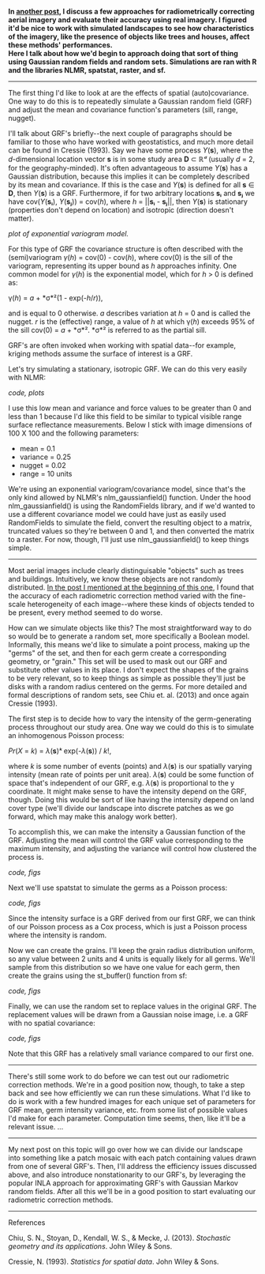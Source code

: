 **In [another post](https://rolansen.github.io/radiometric_correction/local_histogram_correction.html), 
I discuss a few approaches for radiometrically correcting aerial imagery and evaluate their accuracy using real imagery. 
I figured it'd be nice to work with simulated landscapes to see how characteristics of the imagery, 
like the presence of objects like trees and houses, affect these methods' performances.  
Here I talk about how we'd begin to approach doing that sort of thing
using Gaussian random fields and random sets.
Simulations are ran with R and the libraries NLMR, spatstat, raster, and sf.**

-----

The first thing I'd like to look at are the effects of spatial (auto)covariance. 
One way to do this is to repeatedly simulate a Gaussian random field (GRF) and adjust the mean and covariance function's parameters (sill, range, nugget). 

I'll talk about GRF's briefly--the next couple of paragraphs should be familiar to those who have worked with geostatistics, and much more detail can be found in Cressie (1993). Say we have some process *Y*(**s**), where the *d*-dimensional location vector **s** is in some study area **D** ⊂ ℝ*ᵈ* (usually *d* = 2, for the geography-minded). It's often advantageous to assume *Y*(**s**) has a Gaussian distribution, because this implies it can be completely described by its mean and covariance. If this is the case and *Y*(**s**) is defined for all **s** &isin; **D**, then *Y*(**s**) is a GRF. Furthermore, if for two arbitrary locations **sᵢ** and **sⱼ** we have cov(*Y*(**sᵢ**), *Y*(**sⱼ**)) = cov(*h*), where *h* = \|\|**sᵢ** - **sⱼ**\|\|, then *Y*(**s**) is stationary (properties don't depend on location) and isotropic (direction doesn't matter).

*plot of exponential variogram model.*

For this type of GRF the covariance structure is often described with the (semi)variogram *&gamma;*(*h*) = cov(0) - cov(*h*), where cov(0) is the sill of the variogram, representing its upper bound as *h* approaches infinity. One common model for *&gamma;*(*h*) is the exponential model, which for *h* > 0 is defined as: 

&gamma;(*h*) = *a* + *&sigma;*²(1 - exp(-*h*/*r*)), 

and is equal to 0 otherwise. *a* describes variation at *h* = 0 and is called the nugget. *r* is the (effective) range, a value of *h* at which &gamma;(*h*) exceeds 95% of the sill cov(0) = *a* + *&sigma;*². *&sigma;*² is referred to as the partial sill.

GRF's are often invoked when working with spatial data--for example, kriging methods assume the surface of interest is a GRF. 

Let's try simulating a stationary, isotropic GRF. We can do this very easily with NLMR:

*code, plots*

I use this low mean and variance and force values to be greater than 0 and less than 1 because I'd like this field to be similar to typical visible range surface reflectance measurements. Below I stick with image dimensions of 100 X 100 and the following parameters:
* mean = 0.1
* variance = 0.25
* nugget = 0.02 
* range = 10 units

We're using an exponential variogram/covariance model, since that's the only kind allowed by NLMR's nlm_gaussianfield() function. Under the hood nlm_gaussianfield() is using the RandomFields library, and if we'd wanted to use a different covariance model we could have just as easily used RandomFields to simulate the field, convert the resulting object to a matrix, truncated values so they're between 0 and 1, and then converted the matrix to a raster. For now, though, I'll just use nlm_gaussianfield() to keep things simple.  

-----

Most aerial images include clearly distinguisable "objects" such as trees and buildings. Intuitively, we know these objects are not randomly distributed. [In the post I mentioned at the beginning of this one](https://rolansen.github.io/radiometric_correction/local_histogram_correction.html), I found that the accuracy of each radiometric correction method varied with the fine-scale heterogeneity of each image--where these kinds of objects tended to be present, every method seemed to do worse. 

How can we simulate objects like this? The most straightforward way to do so would be to generate a random set, more specifically a Boolean model. Informally, this means we'd like to simulate a point process, making up the "germs" of the set, and then for each germ create a corresponding geometry, or "grain." This set will be used to mask out our GRF and substitute other values in its place. I don't expect the shapes of the grains to be very relevant, so to keep things as simple as possible they'll just be disks with a random radius centered on the germs. For more detailed and formal descriptions of random sets, see Chiu et. al. (2013) and once again Cressie (1993). 

The first step is to decide how to vary the intensity of the germ-generating process throughout our study area. One way we could do this is to simulate an inhomogenous Poisson process: 

*Pr*(*X* = *k*) = *&lambda;*(**s**)*ᵏ* exp(*-&lambda;*(**s**)) / *k*!, 

where *k* is some number of events (points) and *&lambda;*(**s**) is our spatially varying intensity (mean rate of points per unit area). 
*&lambda;*(**s**) could be some function of space that's independent of our GRF, e.g. *&lambda;*(**s**) is proportional to the y coordinate. It might make sense to have the intensity depend on the GRF, though. Doing this would be sort of like having the intensity depend on land cover type (we'll divide our landscape into discrete patches as we go forward, which may make this analogy work better). 

To accomplish this, we can make the intensity a Gaussian function of the GRF. Adjusting the mean will control the GRF value corresponding to the maximum intensity, and adjusting the variance will control how clustered the process is. 

*code, figs*

Next we'll use spatstat to simulate the germs as a Poisson process:

*code, figs*

Since the intensity surface is a GRF derived from our first GRF, we can think of our Poisson process as a Cox process, which is just a Poisson process where the intensity is random.

Now we can create the grains. I'll keep the grain radius distribution uniform, so any value between 2 units and 4 units is equally likely for all germs. We'll sample from this distribution so we have one value for each germ, then create the grains using the st_buffer() function from sf:

*code, figs*

Finally, we can use the random set to replace values in the original GRF. The replacement values will be drawn from a Gaussian noise image, i.e. a GRF with no spatial covariance: 

*code, figs*

Note that this GRF has a relatively small variance compared to our first one.

-----

There's still some work to do before we can test out our radiometric correction methods. We're in a good position now, though, to take a step back and see how efficiently we can run these simulations. What I'd like to do is work with a few hundred images for each unique set of parameters for GRF mean, germ intensity variance, etc. from some list of possible values I'd make for each parameter. Computation time seems, then, like it'll be a relevant issue. ...

-----

My next post on this topic will go over how we can divide our landscape into something like a patch mosaic with each patch containing values drawn from one of several GRF's. Then, I'll address the efficiency issues discussed above, and also introduce nonstationarity to our GRF's, by leveraging the popular INLA approach for approximating GRF's with Gaussian Markov random fields. After all this we'll be in a good position to start evaluating our radiometric correction methods.

-----

References

Chiu, S. N., Stoyan, D., Kendall, W. S., & Mecke, J. (2013). *Stochastic geometry and its applications*. John Wiley & Sons.

Cressie, N. (1993). *Statistics for spatial data*. John Wiley & Sons.
